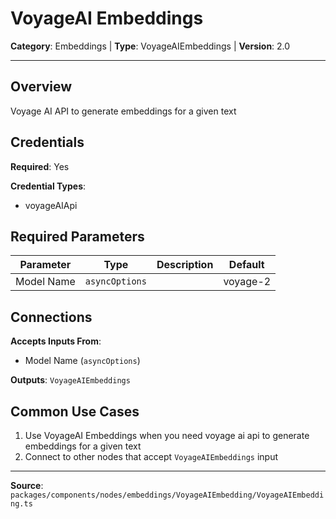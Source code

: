 # VoyageAI Embeddings

**Category**: Embeddings | **Type**: VoyageAIEmbeddings | **Version**: 2.0

---

## Overview

Voyage AI API to generate embeddings for a given text

## Credentials

**Required**: Yes

**Credential Types**:
- voyageAIApi

## Required Parameters

| Parameter | Type | Description | Default |
|-----------|------|-------------|---------|
| Model Name | `asyncOptions` |  | voyage-2 |

## Connections

**Accepts Inputs From**:
- Model Name (`asyncOptions`)

**Outputs**: `VoyageAIEmbeddings`

## Common Use Cases

1. Use VoyageAI Embeddings when you need voyage ai api to generate embeddings for a given text
2. Connect to other nodes that accept `VoyageAIEmbeddings` input

---

**Source**: `packages/components/nodes/embeddings/VoyageAIEmbedding/VoyageAIEmbedding.ts`